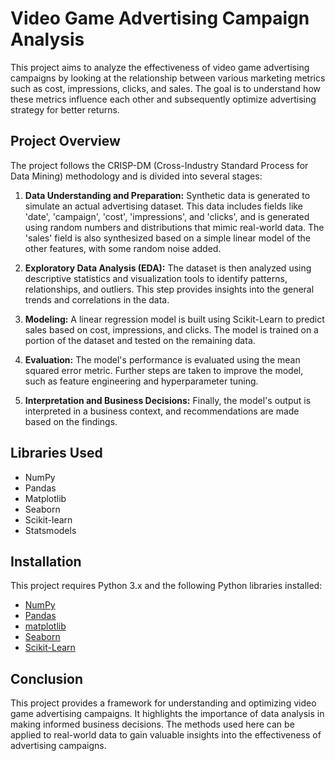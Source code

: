 # Video Game Advertising Campaign Analysis

This project aims to analyze the effectiveness of video game advertising campaigns by looking at the relationship between various marketing metrics such as cost, impressions, clicks, and sales. The goal is to understand how these metrics influence each other and subsequently optimize advertising strategy for better returns.

## Project Overview

The project follows the CRISP-DM (Cross-Industry Standard Process for Data Mining) methodology and is divided into several stages:

1. **Data Understanding and Preparation:** Synthetic data is generated to simulate an actual advertising dataset. This data includes fields like 'date', 'campaign', 'cost', 'impressions', and 'clicks', and is generated using random numbers and distributions that mimic real-world data. The 'sales' field is also synthesized based on a simple linear model of the other features, with some random noise added.

2. **Exploratory Data Analysis (EDA):** The dataset is then analyzed using descriptive statistics and visualization tools to identify patterns, relationships, and outliers. This step provides insights into the general trends and correlations in the data.

3. **Modeling:** A linear regression model is built using Scikit-Learn to predict sales based on cost, impressions, and clicks. The model is trained on a portion of the dataset and tested on the remaining data.

4. **Evaluation:** The model's performance is evaluated using the mean squared error metric. Further steps are taken to improve the model, such as feature engineering and hyperparameter tuning.

5. **Interpretation and Business Decisions:** Finally, the model's output is interpreted in a business context, and recommendations are made based on the findings.

## Libraries Used

- NumPy
- Pandas
- Matplotlib
- Seaborn
- Scikit-learn
- Statsmodels

## Installation

This project requires Python 3.x and the following Python libraries installed:

- [NumPy](http://www.numpy.org/)
- [Pandas](http://pandas.pydata.org/)
- [matplotlib](http://matplotlib.org/)
- [Seaborn](https://seaborn.pydata.org/)
- [Scikit-Learn](https://scikit-learn.org/stable/)

## Conclusion

This project provides a framework for understanding and optimizing video game advertising campaigns. It highlights the importance of data analysis in making informed business decisions. The methods used here can be applied to real-world data to gain valuable insights into the effectiveness of advertising campaigns.
